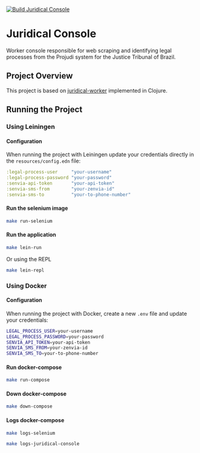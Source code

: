 [![Build Juridical Console](https://github.com/yagoluiz/juridical-console/actions/workflows/build.yml/badge.svg)](https://github.com/yagoluiz/juridical-console/actions/workflows/build.yml)

# Juridical Console

Worker console responsible for web scraping and identifying legal processes from the Projudi system for the Justice
Tribunal of Brazil.

## Project Overview

This project is based on [juridical-worker](https://github.com/yagoluiz/juridical-worker) implemented in Clojure.

## Running the Project

### Using Leiningen

#### Configuration

When running the project with Leiningen update your credentials directly in the
`resources/config.edn` file:

```clojure
:legal-process-user     "your-username"
:legal-process-password "your-password"
:senvia-api-token       "your-api-token"
:senvia-sms-from        "your-zenvia-id"
:senvia-sms-to          "your-to-phone-number"
```

#### Run the selenium image

```sh
make run-selenium
```

#### Run the application

```sh
make lein-run
```

Or using the REPL

```sh
make lein-repl
```

### Using Docker

#### Configuration

When running the project with Docker, create a new `.env` file and update your credentials:

```sh
LEGAL_PROCESS_USER=your-username
LEGAL_PROCESS_PASSWORD=your-password
SENVIA_API_TOKEN=your-api-token
SENVIA_SMS_FROM=your-zenvia-id
SENVIA_SMS_TO=your-to-phone-number
```

#### Run docker-compose

```sh
make run-compose
```

#### Down docker-compose

```sh
make down-compose
```

#### Logs docker-compose

```sh
make logs-selenium
```

```sh
make logs-juridical-console
```
